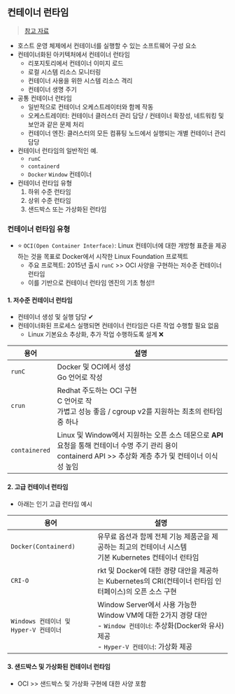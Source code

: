 ## 컨테이너 런타임
> [참고 자료](https://www.aquasec.com/cloud-native-academy/container-security/container-runtime/)
- 호스트 운영 체제에서 컨테이너를 실행할 수 있는 소프트웨어 구성 요소
- 컨테이너화된 아키텍처에서 컨테이너 런타임 
  - 리포지토리에서 컨테이너 이미지 로드
  - 로컬 시스템 리소스 모니터링
  - 컨테이너 사용을 위한 시스템 리소스 격리
  - 컨테이너 생명 주기
- 공통 컨테이너 런타임
  - 일반적으로 컨테이너 오케스트레이터와 함께 작동
  - 오케스트레이터: 컨테이너 클러스터 관리 담당 / 컨테이너 확장성, 네트워킹 및 보안과 같은 문제 처리
  - 컨테이너 엔진: 클러스터의 모든 컴퓨팅 노드에서 실행되는 개별 컨테이너 관리 담당
- 컨테이너 런타임의 일반적인 예. 
  - `runC`
  - `containerd`
  - `Docker` `Window` 컨테이너
- 컨테이너 런타임 유형
  1. 하위 수준 런타임
  2. 상위 수준 런타임
  3. 샌드박스 또는 가상화된 런타임

### 컨테이너 런타임 유형
- ⭐ `OCI(Open Container Interface)`: Linux 컨테이너에 대한 개방형 표준을 제공하는 것을 목표로 Docker에서 시작한 Linux Foundation 프로젝트
  - 주요 프로젝트: 2015년 출시 `runC` >> OCI 사양을 구현하는 저수준 컨테이너 런타임
  - 이를 기반으로 컨테이너 런타임 엔진의 기초 형성!!
#### 1. 저수준 컨테이너 런타임
- 컨테이너 생성 및 실행 담당 ✔
- 컨테이너화된 프로세스 실행되면 컨테이너 런타임은 다른 작업 수행할 필요 없음
  - Linux 기본요소 추상화, 추가 작업 수행하도록 설계 ❌

|용어|설명|
|-----|-----|
|`runC`|Docker 및 OCI에서 생성 <br> Go 언어로 작성|
|`crun`|Redhat 주도하는 OCI 구현 <br> C 언어로 작  <br> 가볍고 성능 좋음 / cgroup v2를 지원하는 최초의 런타임 중 하나|
|`containered`|Linux 및 Window에서 지원하는 오픈 소스 데몬으로 __API__ 요청을 통해 컨테이너 수명 주기 관리 용이 <br> containerd API >> 추상화 계층 추가 및 컨테이너 이식성 높임|

#### 2. 고급 컨테이너 런타임
- 아래는 인기 고급 런타임 예시

|용어|설명|
|-----|------|
|`Docker(Containerd)`|유무료 옵션과 함께 전체 기능 제품군을 제공하는 최고의 컨테이너 시스템 <br> 기본 Kubernetes 컨테이너 런타임|
|`CRI-O`|rkt 및 Docker에 대한 경량 대안을 제공하는 Kubernetes의 CRI(컨테이너 런타임 인터페이스)의 오픈 소스 구현|
|`Windows 컨테이너 및 Hyper-V 컨테이너`|Window Server에서 사용 가능한 Window VM에 대한 2가지 경량 대안 <br>- `Window 컨테이너`: 추상화(Docker와 유사) 제공<br>- `Hyper-V 컨테이너`: 가상화 제공|

#### 3. 샌드박스 및 가상화된 컨테이너 런타임
- OCI >> 샌드박스 및 가상화 구현에 대한 사양 포함
